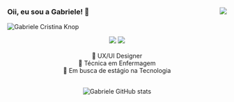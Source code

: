 ### Oii, eu sou a Gabriele! 👋 <img align="right" src="https://komarev.com/ghpvc/?username=gabrieleknop&color=ff69b4"><br>
![Gabriele Cristina Knop](https://github.com/user-attachments/assets/32585cc6-b848-4887-8c6d-65782b9a4ffc)
<div align="center">
   <a href="https://www.linkedin.com/in/gabriele-cristina-knop-5a6bb6240/" target="_blank"><img src="https://img.shields.io/badge/-LinkedIn-%230077B5?style=for-the-badge&logo=linkedin&logoColor=white" target="_blank"></a>
   <a href="https://www.figma.com/@gabrielecristin" target="_blank"><img src="https://img.shields.io/badge/Figma-F24E1E?style=for-the-badge&logo=figma&logoColor=white" target="_blank"></a>
<br/>
</br>
 📖 UX/UI Designer
 </br>
 🚨 Técnica em Enfermagem
 </br>
🌱 Em busca de estágio na Tecnologia
</br>
<br/>
  
![Gabriele GitHub stats](https://github-readme-stats.vercel.app/api?username=gabrieleknop&show_icons=true&theme=radical)
  
<br/>
